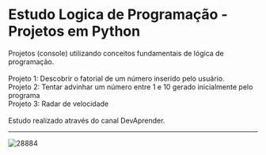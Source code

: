 # Estudo Logica de Programação - Projetos em Python #

Projetos (console) utilizando conceitos fundamentais de lógica de programação.
<br />
<br />
Projeto 1: Descobrir o fatorial de um número inserido pelo usuário.<br />
Projeto 2: Tentar advinhar um número entre 1 e 10 gerado inicialmente pelo programa<br />
Projeto 3: Radar de velocidade
<br />
<br />
Estudo realizado através do canal DevAprender.
_________________________________________________________________________________________________________________________
![28884](https://user-images.githubusercontent.com/111933424/200136274-85000e91-6415-4302-9fbb-613e4c642a3a.png)
